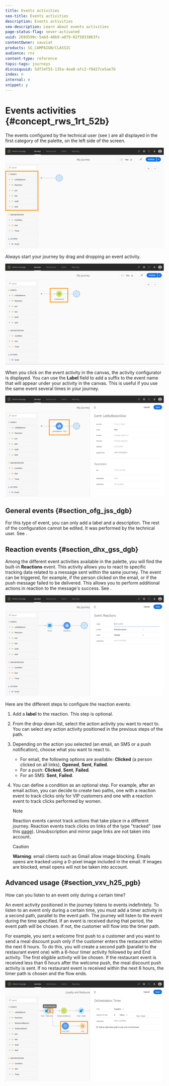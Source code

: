 ```yaml
---
title: Events activities
seo-title: Events activities
description: Events activities
seo-description: Learn about events activities
page-status-flag: never-activated
uuid: 269d590c-5a6d-40b9-a879-02f5033863fc
contentOwner: sauviat
products: SG_CAMPAIGN/CLASSIC
audience: rns
content-type: reference
topic-tags: journeys
discoiquuid: 5df34f55-135a-4ea8-afc2-f9427ce5ae7b
index: n
internal: n
snippet: y
---
```


# Events activities {#concept_rws_1rt_52b}

The events configured by the technical user (see [](../event/event.md#concept_gfj_fqt_52b)) are all displayed in the first category of the palette, on the left side of the screen.

 ![](../assets/journey43.png)

Always start your journey by drag and dropping an event activity.

 ![](../assets/journey44.png)

When you click on the event activity in the canvas, the activity configurator is displayed. You can use the **Label** field to add a suffix to the event name that will appear under your activity in the canvas. This is useful if you use the same event several times in your journey.

 ![](../assets/journey33.png)

## General events {#section_ofg_jss_dgb}

For this type of event, you can only add a label and a description. The rest of the configuration cannot be edited. It was performed by the technical user. See [](../event/event.md#concept_gfj_fqt_52b). 

## Reaction events {#section_dhx_gss_dgb}

Among the different event activities available in the palette, you will find the built-in **Reactions** event. This activity allows you to react to specific tracking data related to a message sent within the same journey. The event can be triggered, for example, if the person clicked on the email, or if the push message failed to be delivered. This allows you to perform additional actions in reaction to the message's success. See [](../building-journeys/journeyaction.md#concept_hbj_hrt_52b).

 ![](../assets/journey45.png)

Here are the different steps to configure the reaction events:

1. Add a **label** to the reaction. This step is optional.
1. From the drop-down list, select the action activity you want to react to. You can select any action activity positioned in the previous steps of the path.
1. Depending on the action you selected (an email, an SMS or a push notification), choose what you want to react to. 
    * For email, the following options are available: **Clicked** (a person clicked on all links), **Opened**, **Sent**, **Failed**. 
    * For a push: **Clicked**, **Sent**, **Failed**.
    * For an SMS: **Sent**, **Failed**.

1. You can define a condition as an optional step. For example, after an email action, you can decide to create two paths, one with a reaction event to track clicks only for VIP customers and one with a reaction event to track clicks performed by women.

    >[!NOTE]
    >
    >Reaction events cannot track actions that take place in a different journey. 
    >Reaction events track clicks on links of the type "tracked" (see this [page](https://docs.adobe.com/content/help/en/campaign-standard/using/designing-content/links.html#about-tracked-urls)). Unsubscription and mirror page links are not taken into account.

    >[!CAUTION]
    >
    >**Warning**: email clients such as Gmail allow image blocking. Emails opens are tracked using a 0-pixel image included in the email. If images are blocked, email opens will not be taken into account.

## Advanced usage {#section_vxv_h25_pgb}

How can you listen to an event only during a certain time?

An event activity positioned in the journey listens to events indefinitely. To listen to an event only during a certain time, you must add a timer activity in a second path, parallel to the event path. The journey will listen to the event during the time specified. If an event is received during that period, the event path will be chosen. If not, the customer will flow into the timer path.

For example, you sent a welcome first push to a customer and you want to send a meal discount push only if the customer enters the restaurant within the next 6 hours. To do this, you will create a second path (parallel to the restaurant event one) with a 6-hour timer activity followed by and End activity. The first eligible activity will be chosen. If the restaurant event is received less than 6 hours after the welcome push, the meal discount push activity is sent. If no restaurant event is received within the next 6 hours, the timer path is chosen and the flow ends.

 ![](../assets/journeyuc2_31.png)
